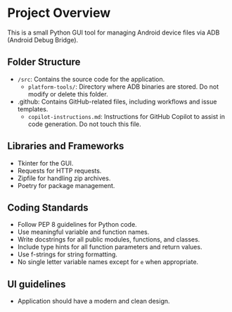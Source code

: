 # Project Overview

This is a small Python GUI tool for managing Android device files via ADB (Android Debug Bridge).
## Folder Structure

- `/src`: Contains the source code for the application.
    - `platform-tools/`: Directory where ADB binaries are stored. Do not modify or delete this folder.
- .github: Contains GitHub-related files, including workflows and issue templates.
    - `copilot-instructions.md`: Instructions for GitHub Copilot to assist in code generation. Do not touch this file.

## Libraries and Frameworks

- Tkinter for the GUI.
- Requests for HTTP requests.
- Zipfile for handling zip archives.
- Poetry for package management.

## Coding Standards

- Follow PEP 8 guidelines for Python code.
- Use meaningful variable and function names.
- Write docstrings for all public modules, functions, and classes.
- Include type hints for all function parameters and return values.
- Use f-strings for string formatting.
- No single letter variable names except for `e` when appropriate.

## UI guidelines

- Application should have a modern and clean design.